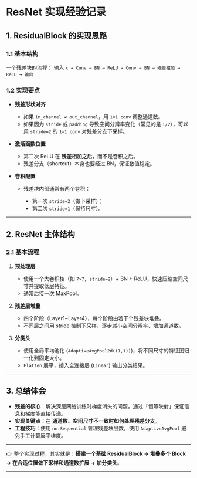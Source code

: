 # ResNet 实现经验记录

## 1. ResidualBlock 的实现思路

### 1.1 基本结构

一个残差块的流程：
输入 `x → Conv → BN → ReLU → Conv → BN → 残差相加 → ReLU → 输出`

### 1.2 实现要点

* **残差形状对齐**

  * 如果 `in_channel ≠ out_channel`，用 `1×1 conv` 调整通道数。
  * 如果因为 `stride` 或 `padding` 导致空间分辨率变化（常见的是 `1/2`），可以用 `stride=2` 的 `1×1 conv` 对残差分支下采样。

* **激活函数位置**

  * 第二次 ReLU 在 **残差相加之后**，而不是卷积之后。
  * 残差分支（shortcut）本身也要经过 BN，保证数值稳定。

* **卷积配置**

  * 残差块内部通常有两个卷积：

    * 第一次 `stride=2`（做下采样）；
    * 第二次 `stride=1`（保持尺寸）。

---

## 2. ResNet 主体结构

### 2.1 基本流程

1. **预处理层**

   * 使用一个大卷积核（如 `7×7, stride=2`）+ BN + ReLU，快速压缩空间尺寸并提取低层特征。
   * 通常后接一次 MaxPool。

2. **残差层堆叠**

   * 四个阶段（Layer1\~Layer4），每个阶段由若干个残差块堆叠。
   * 不同层之间用 stride 控制下采样，逐步减小空间分辨率、增加通道数。

3. **分类头**

   * 使用全局平均池化 (`AdaptiveAvgPool2d((1,1))`)，将不同尺寸的特征图归一化到固定大小。
   * `Flatten` 展平，接入全连接层 (`Linear`) 输出分类结果。

---

## 3. 总结体会

* **残差的核心**：解决深层网络训练时梯度消失的问题，通过「恒等映射」保证信息和梯度能直接传递。
* **实现关键点**：在 **通道数、空间尺寸不一致时如何处理残差分支**。
* **工程技巧**：使用 `nn.Sequential` 管理残差块层数，使用 `AdaptiveAvgPool` 避免手工计算展平维度。

---

👉 整个实现过程，其实就是：**搭建一个基础 ResidualBlock → 堆叠多个 Block → 在合适位置做下采样和通道数扩展 → 加分类头**。

---
 